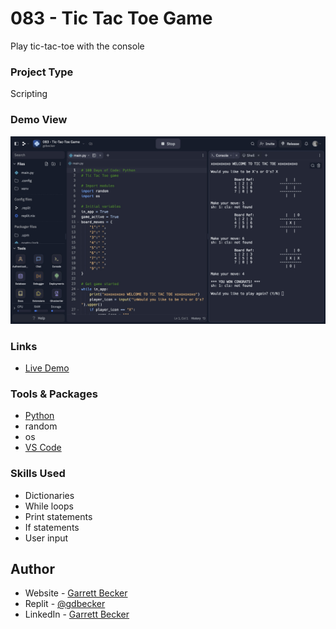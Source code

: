 # 083 - Tic Tac Toe Game

Play tic-tac-toe with the console

### Project Type

Scripting

### Demo View

![](./083-tic-tac-toe-game.jpg)

### Links

- [Live Demo](https://replit.com/@gdbecker/083-Tic-Tac-Toe-Game)

### Tools & Packages

- [Python](https://www.python.org)
- random
- os
- [VS Code](https://code.visualstudio.com)

### Skills Used

- Dictionaries
- While loops
- Print statements
- If statements
- User input

## Author

- Website - [Garrett Becker]()
- Replit - [@gdbecker](https://replit.com/@gdbecker)
- LinkedIn - [Garrett Becker](https://www.linkedin.com/in/garrett-becker-923b4a106/)